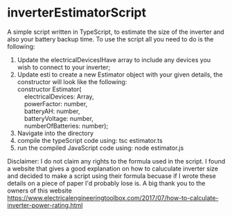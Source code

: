 # inverterEstimatorScript
A simple script written in TypeScript, to estimate the size of the inverter and also your battery backup time. 
To use the script all you need to do is the following:
1) Update the electricalDevicesIHave array to include any devices you wish to connect to your inverter;
2) Update esti to create a new Estimator object with your given details, the constructor will look like the following:  
                                      constructor Estimator(  
                                              &nbsp;&nbsp;&nbsp;&nbsp;electricalDevices: Array<ElectricalDevice>,  
                                              &nbsp;&nbsp;&nbsp;&nbsp;powerFactor: number,  
                                              &nbsp;&nbsp;&nbsp;&nbsp;batteryAH: number,  
                                              &nbsp;&nbsp;&nbsp;&nbsp;batteryVoltage: number,  
                                              &nbsp;&nbsp;&nbsp;&nbsp;numberOfBatteries: number);  
3) Navigate into the directory
4) compile the typeScript code using: tsc estimator.ts
5) run the compiled JavaScript code using: node estimator.js 

Disclaimer:
I do not claim any rights to the formula used in the script. I found a website that gives a good explanation on how to caluculate inverter size and decided to make a script using their formula becuase if I wrote these details on a piece of paper I'd probably lose is. A big thank you to the owners of this website https://www.electricalengineeringtoolbox.com/2017/07/how-to-calculate-inverter-power-rating.html   
